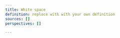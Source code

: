 ```yaml
---
title: White space
definition: replace with with your own definition
sources: []
perspectives: []

---
```

